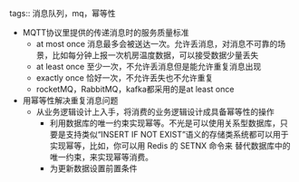 tags:: 消息队列，mq，幂等性

- MQTT协议里提供的传递消息时的服务质量标准
	- at most once 消息最多会被送达一次。允许丢消息，对消息不可靠的场景，比如每分钟上报一次机房温度数据，可以接受数据少量丢失
	- at least once 至少一次，不允许丢消息但是能允许重复消息出现
	- exactly once 恰好一次，不允许丢失也不允许重复
	- rocketMQ，RabbitMQ，kafka都采用的是at least once
- 用幂等性解决重复消息问题
	- 从业务逻辑设计上入手，将消费的业务逻辑设计成具备幂等性的操作
		- 利用数据库的唯一约束实现幂等。不光是可以使用关系型数据库，只要是支持类似“INSERT IF NOT EXIST”语义的存储类系统都可以用于实现幂等，比如，你可以用 Redis 的 SETNX 命令来 替代数据库中的唯一约束，来实现幂等消费。
		- 为更新数据设置前置条件